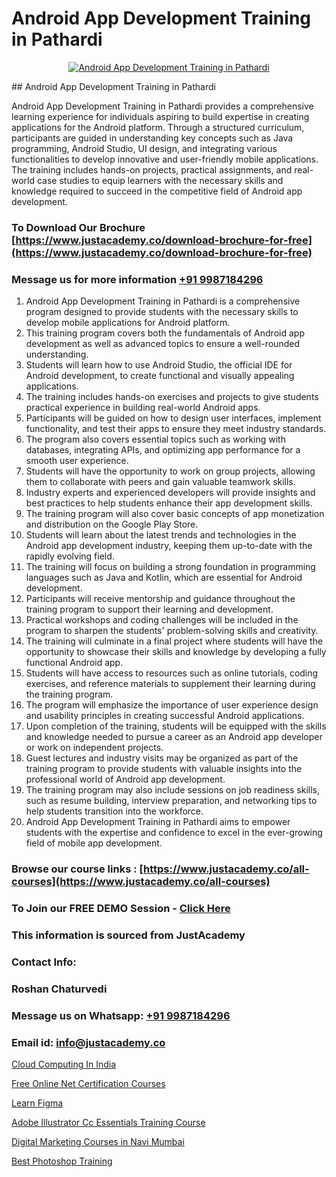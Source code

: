 # Android App Development Training in Pathardi

<p align="center">
  <a href="https://justacademy.co/course-detail/android-app-development">
    <img src="https://justacademy.co/storage2/course_image/1676635923_course_image.webp" alt="Android App Development Training in Pathardi">
  </a>
</p>
## Android App Development Training in Pathardi

Android App Development Training in Pathardi provides a comprehensive learning experience for individuals aspiring to build expertise in creating applications for the Android platform. Through a structured curriculum, participants are guided in understanding key concepts such as Java programming, Android Studio, UI design, and integrating various functionalities to develop innovative and user-friendly mobile applications. The training includes hands-on projects, practical assignments, and real-world case studies to equip learners with the necessary skills and knowledge required to succeed in the competitive field of Android app development.
### To Download Our Brochure [https://www.justacademy.co/download-brochure-for-free](https://www.justacademy.co/download-brochure-for-free)
### Message us for more information [+91 9987184296](https://api.whatsapp.com/send?phone=919987184296)
1) Android App Development Training in Pathardi is a comprehensive program designed to provide students with the necessary skills to develop mobile applications for Android platform.
2) This training program covers both the fundamentals of Android app development as well as advanced topics to ensure a well-rounded understanding.
3) Students will learn how to use Android Studio, the official IDE for Android development, to create functional and visually appealing applications.
4) The training includes hands-on exercises and projects to give students practical experience in building real-world Android apps.
5) Participants will be guided on how to design user interfaces, implement functionality, and test their apps to ensure they meet industry standards.
6) The program also covers essential topics such as working with databases, integrating APIs, and optimizing app performance for a smooth user experience.
7) Students will have the opportunity to work on group projects, allowing them to collaborate with peers and gain valuable teamwork skills.
8) Industry experts and experienced developers will provide insights and best practices to help students enhance their app development skills.
9) The training program will also cover basic concepts of app monetization and distribution on the Google Play Store.
10) Students will learn about the latest trends and technologies in the Android app development industry, keeping them up-to-date with the rapidly evolving field.
11) The training will focus on building a strong foundation in programming languages such as Java and Kotlin, which are essential for Android development.
12) Participants will receive mentorship and guidance throughout the training program to support their learning and development.
13) Practical workshops and coding challenges will be included in the program to sharpen the students' problem-solving skills and creativity.
14) The training will culminate in a final project where students will have the opportunity to showcase their skills and knowledge by developing a fully functional Android app.
15) Students will have access to resources such as online tutorials, coding exercises, and reference materials to supplement their learning during the training program.
16) The program will emphasize the importance of user experience design and usability principles in creating successful Android applications.
17) Upon completion of the training, students will be equipped with the skills and knowledge needed to pursue a career as an Android app developer or work on independent projects.
18) Guest lectures and industry visits may be organized as part of the training program to provide students with valuable insights into the professional world of Android app development.
19) The training program may also include sessions on job readiness skills, such as resume building, interview preparation, and networking tips to help students transition into the workforce.
20) Android App Development Training in Pathardi aims to empower students with the expertise and confidence to excel in the ever-growing field of mobile app development.

### Browse our course links : [https://www.justacademy.co/all-courses](https://www.justacademy.co/all-courses) 
### To Join our FREE DEMO Session - [Click Here](https://www.justacademy.co/register-for-course-demo)


### This information is sourced from JustAcademy
### Contact Info:
### Roshan Chaturvedi
### Message us on Whatsapp: [+91 9987184296](https://api.whatsapp.com/send?phone=919987184296)
### Email id: [info@justacademy.co](mailto:info@justacademy.co)
                
[Cloud Computing In India](https://www.linkedin.com/pulse/cloud-computing-india-justacademy-belfast-oaine?trackingId=8R%2FtGDRgS7cC7iLAD33qrw%3D%3D&lipi=urn%3Ali%3Apage%3Ad_flagship3_company_admin%3BZ5ESut9VQxyQx%2BjF%2F1FLaA%3D%3D)

[Free Online Net Certification Courses](https://www.linkedin.com/pulse/free-online-net-certification-courses-justacademy-new-york-yiuof?trackingId=uaV%2FwHjZ10tUt6pOW5NnhA%3D%3D&lipi=urn%3Ali%3Apage%3Ad_flagship3_company_admin%3BZk%2BEqLRRSPWLWPbe%2FjHbmQ%3D%3D)

[Learn Figma](https://medium.com/@prempja40/learn-figma-23e5cc256178)

[Adobe Illustrator Cc Essentials Training Course](https://medium.com/@roneet705/adobe-illustrator-cc-essentials-training-course-7414cc39d35f)

[Digital Marketing Courses in Navi Mumbai](https://justacademyin.github.io/justacademy/digital-marketing-courses-in-navi-mumbai)

[Best Photoshop Training](https://justacademyin.github.io/justacademy/best-photoshop-training)

